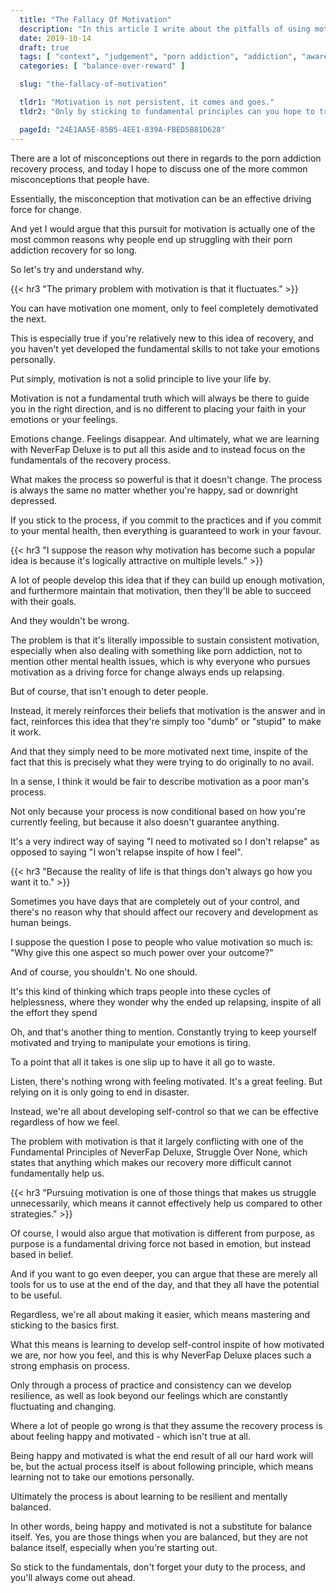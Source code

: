 ```yaml
---
  title: "The Fallacy Of Motivation"
  description: "In this article I write about the pitfalls of using motivation as a driving force for change in the context of porn addiciton recovery."
  date: 2019-10-14
  draft: true
  tags: [ "context", "judgement", "porn addiction", "addiction", "awareness", "awareness exercises", "perspective", "nofap", "neverfap", "neverfap deluxe" ]
  categories: [ "balance-over-reward" ]

  slug: "the-fallacy-of-motivation"

  tldr1: "Motivation is not persistent, it comes and goes."
  tldr2: "Only by sticking to fundamental principles can you hope to truly stick to your recovery."

  pageId: "24E1AA5E-85B5-4EE1-839A-FBED5B81D628"
---
```


<!-- Will need a solid edit -->

There are a lot of misconceptions out there in regards to the porn addiction recovery process, and today I hope to discuss one of the more common misconceptions that people have.

Essentially, the misconception that motivation can be an effective driving force for change.

And yet I would argue that this pursuit for motivation is actually one of the most common reasons why people end up struggling with their porn addiction recovery for so long.

So let's try and understand why.


{{< hr3 "The primary problem with motivation is that it fluctuates." >}}


You can have motivation one moment, only to feel completely demotivated the next.

This is especially true if you're relatively new to this idea of recovery, and you haven't yet developed the fundamental skills to not take your emotions personally. 

Put simply, motivation is not a solid principle to live your life by. 

Motivation is not a fundamental truth which will always be there to guide you in the right direction, and is no different to placing your faith in your emotions or your feelings.

Emotions change. Feelings disappear. And ultimately, what we are learning with NeverFap Deluxe is to put all this aside and to instead focus on the fundamentals of the recovery process. 

What makes the process so powerful is that it doesn't change. The process is always the same no matter whether you're happy, sad or downright depressed.

If you stick to the process, if you commit to the practices and if you commit to your mental health, then everything is guaranteed to work in your favour. 


{{< hr3 "I suppose the reason why motivation has become such a popular idea is because it's logically attractive on multiple levels." >}}


A lot of people develop this idea that if they can build up enough motivation, and furthermore maintain that motivation, then they'll be able to succeed with their goals.

And they wouldn't be wrong.

The problem is that it's literally impossible to sustain consistent motivation, especially when also dealing with something like porn addiction, not to mention other mental health issues, which is why everyone who pursues motivation as a driving force for change always ends up relapsing.

But of course, that isn't enough to deter people.

Instead, it merely reinforces their beliefs that motivation is the answer and in fact, reinforces this idea that they're simply too "dumb" or "stupid" to make it work.

And that they simply need to be more motivated next time, inspite of the fact that this is precisely what they were trying to do originally to no avail. 

In a sense, I think it would be fair to describe motivation as a poor man's process.

Not only because your process is now conditional based on how you're currently feeling, but because it also doesn't guarantee anything.

It's a very indirect way of saying "I need to motivated so I don't relapse" as opposed to saying "I won't relapse inspite of how I feel".


{{< hr3 "Because the reality of life is that things don't always go how you want it to." >}}


Sometimes you have days that are completely out of your control, and there's no reason why that should affect our recovery and development as human beings.

I suppose the question I pose to people who value motivation so much is: "Why give this one aspect so much power over your outcome?"

And of course, you shouldn't. No one should.

It's this kind of thinking which traps people into these cycles of helplessness, where they wonder why the ended up relapsing, inspite of all the effort they spend

Oh, and that's another thing to mention. Constantly trying to keep yourself motivated and trying to manipulate your emotions is tiring.

To a point that all it takes is one slip up to have it all go to waste.

Listen, there's nothing wrong with feeling motivated. It's a great feeling. But relying on it is only going to end in disaster.

Instead, we're all about developing self-control so that we can be effective regardless of how we feel.

The problem with motivation is that it largely conflicting with one of the Fundamental Principles of NeverFap Deluxe, Struggle Over None, which states that anything which makes our recovery more difficult cannot fundamentally help us.


{{< hr3 "Pursuing motivation is one of those things that makes us struggle unnecessarily, which means it cannot effectively help us compared to other strategies." >}}


Of course, I would also argue that motivation is different from purpose, as purpose is a fundamental driving force not based in emotion, but instead based in belief. 

And if you want to go even deeper, you can argue that these are merely all tools for us to use at the end of the day, and that they all have the potential to be useful.

Regardless, we're all about making it easier, which means mastering and sticking to the basics first.

What this means is learning to develop self-control inspite of how motivated we are, nor how you feel, and this is why NeverFap Deluxe places such a strong emphasis on process.

Only through a process of practice and consistency can we develop resilience, as well as look beyond our feelings which are constantly fluctuating and changing.

Where a lot of people go wrong is that they assume the recovery process is about feeling happy and motivated - which isn't true at all. 

Being happy and motivated is what the end result of all our hard work will be, but the actual process itself is about following principle, which means learning not to take our emotions personally.

Ultimately the process is about learning to be resilient and mentally balanced.

In other words, being happy and motivated is not a substitute for balance itself. Yes, you are those things when you are balanced, but they are not balance itself, especially when you're starting out.

So stick to the fundamentals, don't forget your duty to the process, and you'll always come out ahead.
